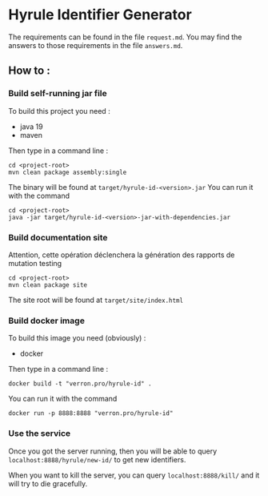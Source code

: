 # Hyrule Identifier Generator

The requirements can be found in the file `request.md`.
You may find the answers to those requirements in the file `answers.md`.

## How to :

### Build self-running jar file

To build this project you need :

- java 19
- maven

Then type in a command line :

```shell script
cd <project-root>
mvn clean package assembly:single
```

The binary will be found at `target/hyrule-id-<version>.jar`
You can run it with the command

```shell script
cd <project-root>
java -jar target/hyrule-id-<version>-jar-with-dependencies.jar
``` 

### Build documentation site
Attention, cette opération déclenchera la génération des rapports de mutation testing
```shell script
cd <project-root>
mvn clean package site
```

The site root will be found at `target/site/index.html`

### Build docker image

To build this image you need (obviously) :
- docker

Then type in a command line :
```shell script
docker build -t "verron.pro/hyrule-id" .
```
You can run it with the command
```shell script
docker run -p 8888:8888 "verron.pro/hyrule-id"
``` 

### Use the service
Once you got the server running, then you will be able to query `localhost:8888/hyrule/new-id/` to get new identifiers.

When you want to kill the server, you can query `localhost:8888/kill/` and it will try to die gracefully.

